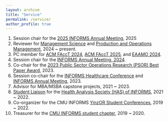 ```yaml
---
layout: archive
title: "Service"
permalink: /service/
author_profile: true
---
```


1. Session chair for the [2025 INFORMS Annual Meeting](https://meetings.informs.org/wordpress/annual/?_gl=1%2A11eazyr%2A_gcl_au%2AMTkxMTgzNzgzMC4xNzQ0NTYzODcx), 2025
1. Reviewer for [Management Science](https://pubsonline.informs.org/journal/mnsc) and [Production and Operations Management](https://onlinelibrary.wiley.com/journal/19375956), 2024 ~ present.
1. PC member for [ACM FAccT 2024](https://facctconference.org/2024/), [ACM FAccT 2025](https://facctconference.org/2025/),  and [EAAMO 2024](https://conference.eaamo.org/).
1. Session chair for the [INFORMS Annual Meeting, 2024](https://meetings.informs.org/wordpress/seattle2024/).
1. Co-chair for the [2023 Public Sector Operations Research (PSOR) Best Paper Award](https://www.informs.org/Recognizing-Excellence/Community-Prizes/Public-Sector-O.R/Public-Sector-Operations-Research-Best-Paper-Award#:~:text=The%20INFORMS%20Public%20Sector%20Operations,application%20areas%20represented%20within%20PSOR.), 2023.
1. Session co-chair for the [INFORMS Healthcare Conference](https://meetings.informs.org/wordpress/healthcare2023/) and [INFORMS Annual Meeting](https://meetings.informs.org/wordpress/phoenix2023/), 2023.
1. Advisor for MBA/MSBA capstone projects, 2021 ~ 2023.
1. [Student Liaison](https://twitter.com/informshas/status/1496479890782175238) for the [Health Analysis Society (HAS) of INFORMS](https://connect.informs.org/healthapplications/about-us/about-has), 2021 ~ 2022.
1. Co-organizer for the CMU INFORMS [YinzOR Student Conferences](https://yinzor.cmuinforms.org/), 2019 ~ 2022.
1. Treasurer for the [CMU INFORMS student chapter](https://cmuinforms.org/people), 2019 ~ 2020.